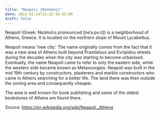 ```yaml
---
title: "Neapoli [Νεάπολη]"
date: 2022-02-24T15:22:10-05:00
draft: false
---
```


Neapoli (Greek: Νεάπολη pronounced [neˈa.po.li]) is a neighborhood of
Athens, Greece. It is located on the northern slope of Mount
Lycabettus.

Neapoli means 'new city.' The name originally comes from the fact that
it was a new area of Athens built beyond Praxitelous and Evripidou
streets during the decades when the city was starting to become
urbanised. Eventually, the name Neapoli came to refer to only the
eastern side, while the western side became known as
Metaxourgeio. Neapoli was built in the mid 19th century by
constructors, plasterers and marble constructors who came in Athens
searching for a better life. The land there was then outside the
zoning area and consequently cheaper.

The area is well known for book publishing and some of the oldest
bookstores of Athens are found there.

Source: https://en.wikipedia.org/wiki/Neapoli,_Athens